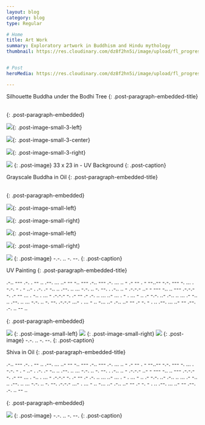 ```yaml
---
layout: blog
category: blog
type: Regular

# Home
title: Art Work
summary: Exploratory artwork in Buddhism and Hindu mythology
thumbnail: https://res.cloudinary.com/dz8f2hn5i/image/upload/fl_progressive/v1582741087/Art/Art_-_Thumbnail_pleevt.png


# Post
heroMedia: https://res.cloudinary.com/dz8f2hn5i/image/upload/fl_progressive/v1582741087/Art/Art_sjztfa.png

---
```





Silhouette Buddha under the Bodhi Tree
{: .post-paragraph-embedded-title}

<br>
{: .post-paragraph-embedded}


<img src="https://res.cloudinary.com/dz8f2hn5i/image/upload/fl_progressive/v1582743579/Art/1_xml8dh.png">{: .post-image-small-3-left}

<img src="https://res.cloudinary.com/dz8f2hn5i/image/upload/fl_progressive/v1582743579/Art/2_firzgh.png">{: .post-image-small-3-center}

<img src="https://res.cloudinary.com/dz8f2hn5i/image/upload/fl_progressive/v1582743580/Art/3_lkhr53.png">{: .post-image-small-3-right}

<img src="https://res.cloudinary.com/dz8f2hn5i/image/upload/fl_progressive/v1582743580/Art/4_zaaxsc.png">
{: .post-image} 
33 x 23 in - UV Background
{: .post-caption}





Grayscale Buddha in Oil
{: .post-paragraph-embedded-title}

<br>
{: .post-paragraph-embedded}

<img src="https://res.cloudinary.com/dz8f2hn5i/image/upload/fl_progressive/v1582743580/Art/5_lpc6qd.png">{: .post-image-small-left}

<img src="https://res.cloudinary.com/dz8f2hn5i/image/upload/fl_progressive/v1582743579/Art/6_ytdpzw.png">{: .post-image-small-right}

<img src="https://res.cloudinary.com/dz8f2hn5i/image/upload/fl_progressive/v1582743580/Art/7_vxv1bo.png">{: .post-image-small-left}

<img src="https://res.cloudinary.com/dz8f2hn5i/image/upload/fl_progressive/v1582743581/Art/8_ev3gcu.png">{: .post-image-small-right}

<img src="https://res.cloudinary.com/dz8f2hn5i/image/upload/fl_progressive/v1582743581/Art/9_ufameg.png">
{: .post-image} 
 -.-. .. -. --. 
{: .post-caption}






UV Painting
{: .post-paragraph-embedded-title}

.-.. --- .-. . --   .. .--. ... ..- --   -.. --- .-.. --- .-.   ... .. -   .- -- . - --..--   -.-. --- -. ... . -.-. - . - ..- . .-.   .- -.. .. .--. .. ... -.-. .. -. --.   . .-.. .. - .-.-.-   ..- -   --- -.. .. --- .-.-.-   -. .- --   ... . -..   . ... - .-.-.-   -. .- --   .-   .-. .. ... ..- ...   . -   . ... -   .. .- -.-. ..- .-.. .. ...   .- -.. .. .--. .. ... -.-. .. -. --. .-.-.-   ...- . ... - .. -... ..- .-.. ..- --   .- -. - .   .. .--. ... ..- --   .--. .-. .. -- ..
<br>
<br>
{: .post-paragraph-embedded}

<img src="https://res.cloudinary.com/dz8f2hn5i/image/upload/fl_progressive/v1582743582/Art/10_vwf5eu.png">
{: .post-image-small-left}

<img src="https://res.cloudinary.com/dz8f2hn5i/image/upload/fl_progressive/v1582743581/Art/11_o8ewbg.png">
{: .post-image-small-right}

<img src="https://res.cloudinary.com/dz8f2hn5i/image/upload/fl_progressive/v1582743581/Art/12_ahn3i9.png">
{: .post-image} 
 -.-. .. -. --. 
{: .post-caption}




Shiva in Oil
{: .post-paragraph-embedded-title}

.-.. --- .-. . --   .. .--. ... ..- --   -.. --- .-.. --- .-.   ... .. -   .- -- . - --..--   -.-. --- -. ... . -.-. - . - ..- . .-.   .- -.. .. .--. .. ... -.-. .. -. --.   . .-.. .. - .-.-.-   ..- -   --- -.. .. --- .-.-.-   -. .- --   ... . -..   . ... - .-.-.-   -. .- --   .-   .-. .. ... ..- ...   . -   . ... -   .. .- -.-. ..- .-.. .. ...   .- -.. .. .--. .. ... -.-. .. -. --. .-.-.-   ...- . ... - .. -... ..- .-.. ..- --   .- -. - .   .. .--. ... ..- --   .--. .-. .. -- ..
<br>
<br>
{: .post-paragraph-embedded}

<img src="https://res.cloudinary.com/dz8f2hn5i/image/upload/fl_progressive/v1582743581/Art/13_pmbmfu.png">
{: .post-image} 
 -.-. .. -. --. 
{: .post-caption}